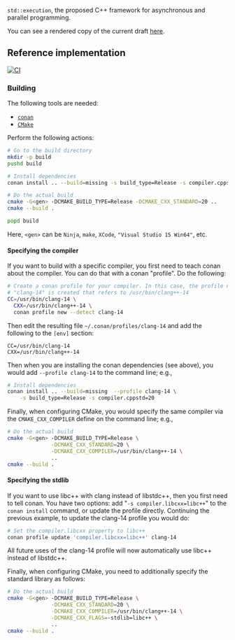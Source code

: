 `std::execution`, the proposed C++ framework for asynchronous and parallel programming.

You can see a rendered copy of the current draft [here](https://brycelelbach.github.io/wg21_p2300_std_execution/std_execution.html).


## Reference implementation

[![CI](https://github.com/brycelelbach/wg21_p2300_std_execution/workflows/CI/badge.svg)](https://github.com/brycelelbach/wg21_p2300_std_execution/actions)

### Building

The following tools are needed:
* [`conan`](https://www.conan.io/)
* [`CMake`](https://cmake.org/)

Perform the following actions:

```bash
# Go to the build directory
mkdir -p build
pushd build

# Install dependencies
conan install .. --build=missing -s build_type=Release -s compiler.cppstd=20

# Do the actual build
cmake -G<gen> -DCMAKE_BUILD_TYPE=Release -DCMAKE_CXX_STANDARD=20 ..
cmake --build .

popd build
```

Here, `<gen>` can be `Ninja`, `make`, `XCode`, `"Visual Studio 15 Win64"`, etc.

#### Specifying the compiler

If you want to build with a specific compiler, you first need to teach conan about the compiler. You can do that with a conan "profile". Do the following:

```bash
# Create a conan profile for your compiler. In this case, the profile named
# "clang-14" is created that refers to /usr/bin/clang++-14
CC=/usr/bin/clang-14 \
  CXX=/usr/bin/clang++-14 \
  conan profile new --detect clang-14
```

Then edit the resulting file `~/.conan/profiles/clang-14` and add the following to the `[env]` section:

```
CC=/usr/bin/clang-14
CXX=/usr/bin/clang++-14
```

Then when you are installing the conan dependencies (see above), you would add `--profile clang-14` to the command line; e.g.,

```bash
# Install dependencies
conan install .. --build=missing  --profile clang-14 \
    -s build_type=Release -s compiler.cppstd=20
```

Finally, when configuring CMake, you would specify the same compiler via the `CMAKE_CXX_COMPILER` define on the command line; e.g.,

```bash
# Do the actual build
cmake -G<gen> -DCMAKE_BUILD_TYPE=Release \
              -DCMAKE_CXX_STANDARD=20 \
              -DCMAKE_CXX_COMPILER=/usr/bin/clang++-14 \
              ..
cmake --build .
```

#### Specifying the stdlib

If you want to use libc++ with clang instead of libstdc++, then you first need to tell conan. You have two options: add "`-s compiler.libcxx=libc++`" to the `conan install` command, or update the profile directly. Continuing the previous example, to update the clang-14 profile you would do:

```bash
# Set the compiler.libcxx property to libc++
conan profile update 'compiler.libcxx=libc++' clang-14
```

All future uses of the clang-14 profile will now automatically use libc++ instead of libstdc++.

Finally, when configuring CMake, you need to additionally specify the standard library as follows:

```bash
# Do the actual build
cmake -G<gen> -DCMAKE_BUILD_TYPE=Release \
              -DCMAKE_CXX_STANDARD=20 \
              -DCMAKE_CXX_COMPILER=/usr/bin/clang++-14 \
              -DCMAKE_CXX_FLAGS=-stdlib=libc++ \
              ..
cmake --build .
```
